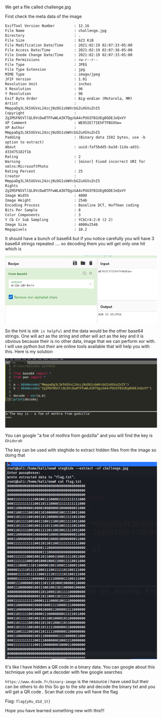 We get a file called challenge.jpg

First check the meta data of the image
```
ExifTool Version Number         : 12.16
File Name                       : challenge.jpg
Directory                       : .
File Size                       : 623 KiB
File Modification Date/Time     : 2021:02:19 02:07:33-05:00
File Access Date/Time           : 2021:02:19 02:07:38-05:00
File Inode Change Date/Time     : 2021:02:19 02:07:33-05:00
File Permissions                : rw-r--r--
File Type                       : JPEG
File Type Extension             : jpg
MIME Type                       : image/jpeg
JFIF Version                    : 1.01
Resolution Unit                 : inches
X Resolution                    : 96
Y Resolution                    : 96
Exif Byte Order                 : Big-endian (Motorola, MM)
Artist                          : MmppaDg3L3k5XGVxL24zcjNzDG1sbWVcbGZuXGVuZnI5
Copyright                       : ZgIMSFNSVllQL0VcDw8TFFwWLAIKTQgzGA4cPUUIFB1UEg0GDEJeQxVY
XP Comment                      : WE9SIElTIEhFTFBGVUw=
XP Author                       : MmppaDg3L3k5XGVxL24zcjNzDG1sbWVcbGZuXGVuZnI5
Padding                         : (Binary data 1582 bytes, use -b option to extract)
About                           : uuid:faf5bdd5-ba3d-11da-ad31-d33d75182f1b
Rating                          : 2
Warning                         : [minor] Fixed incorrect URI for xmlns:MicrosoftPhoto
Rating Percent                  : 25
Creator                         : MmppaDg3L3k5XGVxL24zcjNzDG1sbWVcbGZuXGVuZnI5
Rights                          : ZgIMSFNSVllQL0VcDw8TFFwWLAIKTQgzGA4cPUUIFB1UEg0GDEJeQxVY
Image Width                     : 4000
Image Height                    : 2546
Encoding Process                : Baseline DCT, Huffman coding
Bits Per Sample                 : 8
Color Components                : 3
Y Cb Cr Sub Sampling            : YCbCr4:2:0 (2 2)
Image Size                      : 4000x2546
Megapixels                      : 10.2
```
It should have a bunch of base64 but if you notice carefully you will have 3 base64 strings repeated ....
so decoding them you will get only one hit which is 

<img src="Capture.PNG" />

So the hint is ```XOR is helpful``` and the data would be the other base64 strings. One will act as the string and other will act as the key
and it is obvious because their is no other data, image that we can perform xor with. I will use python but their are online tools available that will help you 
with this. Here is my solution

<img src = "Capture1.PNG" />

You can google "a foe of mothra from godzilla" and you will find the key is ```Ghidorah```

The key can be used with steghide to extract hidden files from the image so doing that

<img src = "Capture2.PNG" />

It's like I have hidden a QR code in a binary data. You can google about this technique you will get a decoder with few google searches 

```https://www.dcode.fr/binary-image``` is the resource i have used but their can be others to do this
So go to the site and decode the binary txt and you will get a QR code . Scan that code you will have the flag

Flag: ```flag{y0u_d1d_1t}```

Hope you have learned something new with this!!!



